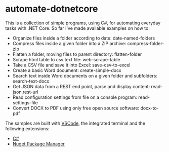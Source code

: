 # automate-dotnetcore
This is a collection of simple programs, using C#, for automating everyday tasks with .NET Core.
So far I've made available examples on how to:
- Organize files inside a folder according to date: date-named-folders
- Compress files inside a given folder into a ZIP archive: compress-folder-zip
- Flatten a folder, moving files to parent directory: flatten-folder
- Scrape html table to csv text file: web-scrape-table
- Take a CSV file and save it into Excel: save-csv-to-excel
- Create a basic Word document: create-simple-docx
- Search text inside Word documents on a given folder and subfolders: search-text-docx
- Get JSON data from a REST end point, parse and display content: read-json.rest-url
- Read configuration settings from file on a console program: read-settings-file
- Convert DOCX to PDF using only free open source software: docx-to-pdf

The samples are built with [VSCode](https://github.com/microsoft/vscode), the integrated terminal and the following extensions:
- [C#](https://marketplace.visualstudio.com/items?itemName=ms-dotnettools.csharp)
- [Nuget Package Manager](https://marketplace.visualstudio.com/items?itemName=jmrog.vscode-nuget-package-manager)


